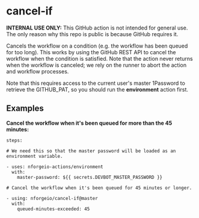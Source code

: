 # cancel-if

**INTERNAL USE ONLY:** This GitHub action is not intended for general use.  The only reason why this repo is public is because GitHub requires it.

Cancels the workflow on a condition (e.g. the workflow has been queued for too long).  This works by 
using the GitHub REST API to cancel the workflow when the condition is satisfied.  Note that the
action never returns when the workflow is canceled; we rely on the runner to abort the action and
workflow processes.

Note that this requires access to the current user's master 1Password to retrieve the GITHUB_PAT,
so you should run the **environment** action first.

## Examples

**Cancel the workflow when it's been queued for more than the 45 minutes:**
```
steps:

# We need this so that the master password will be loaded as an environment variable.

- uses: nforgeio-actions/environment
  with:
    master-password: ${{ secrets.DEVBOT_MASTER_PASSWORD }}
    
# Cancel the workflow when it's been queued for 45 minutes or longer.

- using: nforgeio/cancel-if@master
  with:
    queued-minutes-exceeded: 45
```
